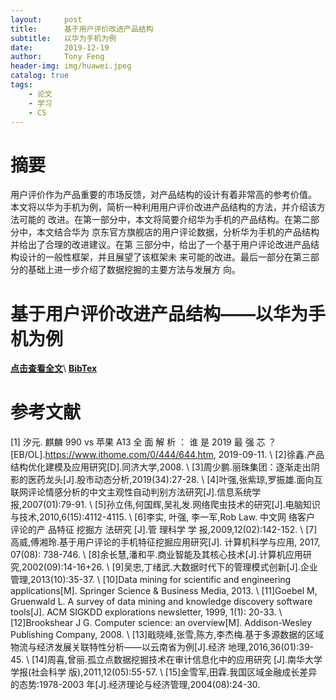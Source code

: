 ```yaml
---
layout:     post
title:      基于用户评价改进产品结构
subtitle:   以华为手机为例
date:       2019-12-19
author:     Tony Feng
header-img: img/huawei.jpeg
catalog: true
tags:
    - 论文
    - 学习
    - CS
---
```


# 摘要
用户评价作为产品重要的市场反馈，对产品结构的设计有着非常高的参考价值。
本文将以华为手机为例，简析一种利用用户评价改进产品结构的方法，并介绍该方法可能的
改进。在第一部分中，本文将简要介绍华为手机的产品结构。在第二部分中，本文结合华为
京东官方旗舰店的用户评论数据，分析华为手机的产品结构并给出了合理的改进建议。在第
三部分中，给出了一个基于用户评论改进产品结构设计的一般性框架，并且展望了该框架未
来可能的改进。最后一部分在第三部分的基础上进一步介绍了数据挖掘的主要方法与发展方
向。 

# 基于用户评价改进产品结构——以华为手机为例
[**点击查看全文**](https://www.wuhanhour.icu/essay/spyder.pdf)\\
[**BibTex**](https://www.wuhanhour.icu/essay/spyder.txt)

# 参考文献
[1] 汐元. 麒麟 990 vs 苹果 A13 全 面 解 析 ： 谁 是 2019 最 强 芯 ？ [EB/OL].https://www.ithome.com/0/444/644.htm, 2019-09-11. \\
[2]徐鑫.产品结构优化建模及应用研究[D].同济大学,2008. \\
[3]周少鹏.丽珠集团：逐渐走出阴影的医药龙头[J].股市动态分析,2019(34):27-28. \\
[4]叶强,张紫琼,罗振雄.面向互联网评论情感分析的中文主观性自动判别方法研究[J].信息系统学 报,2007(01):79-91. \\
[5]孙立伟,何国辉,吴礼发.网络爬虫技术的研究[J].电脑知识与技术,2010,6(15):4112-4115. \\
[6]李实, 叶强, 李一军,Rob Law. 中文网 络客户 评论的产 品特征 挖掘方 法研究 [J].管 理科学 学 报,2009,12(02):142-152. \\
[7]高威,傅湘玲.基于用户评论的手机特征挖掘应用研究[J]. 计算机科学与应用, 2017, 07(08): 738-746. \\
[8]余长慧,潘和平.商业智能及其核心技术[J].计算机应用研究,2002(09):14-16+26. \\
[9]吴忠,丁绪武.大数据时代下的管理模式创新[J].企业管理,2013(10):35-37. \\
[10]Data mining for scientific and engineering applications[M]. Springer Science & Business Media, 2013. \\
[11]Goebel M, Gruenwald L. A survey of data mining and knowledge discovery software tools[J]. ACM SIGKDD explorations newsletter, 1999, 1(1): 20-33. \\
[12]Brookshear J G. Computer science: an overview[M]. Addison-Wesley Publishing Company, 2008. \\
[13]戢晓峰,张雪,陈方,李杰梅.基于多源数据的区域物流与经济发展关联特性分析——以云南省为例[J].经济 地理,2016,36(01):39-45. \\
[14]周喜,曾丽.孤立点数据挖掘技术在审计信息化中的应用研究 [J].南华大学学报(社会科学 版),2011,12(05):55-57. \\
[15]金雪军,田霖.我国区域金融成长差异的态势:1978-2003 年[J].经济理论与经济管理,2004(08):24-30. 